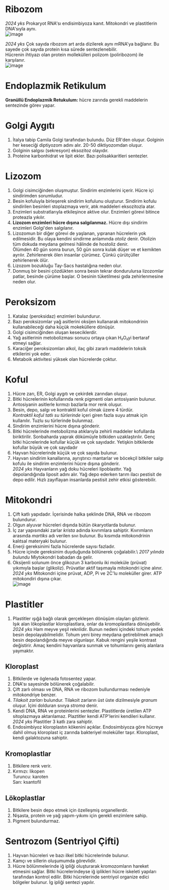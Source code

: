 # Ribozom

*2024 yks* Prokaryot RNA'sı endisimbiyoza kanıt. Mitokondri ve plastitlerin DNA'sıyla aynı.\
![image](1.1)

*2024 yks* Çok sayıda ribozom art arda dizilerek aynı mRNA'ya bağlanır. Bu sayede çok sayıda protein kısa sürede sentezlenebilir.\
Hücrenin ihtiyazı olan protein mollekülleri polizom (poliribozom) ile karşılanır.\
![image](1.2)


# Endoplazmik Retikulum
**Granüllü Endoplazmik Retukulum:** hücre zarında gerekli maddelerin sentezinde görev yapar.


# Golgi Aygıtı
1. İtalya tabip Camila Golgi tarafından bulundu.
Düz ER'den oluşur.
Golginin her keseciği diptiyozom adını alır. 20-50 diktiyozomdan oluşur.
2. Golginin salgısı (sekresyon) eksozitoz olayıdır. 
3. Proteine karbonhidrat ve lipit ekler. Bazı polisakkaritleri sentezler.


# Lizozom
1. Golgi cisimciğinden oluşmuştur. Sindirim enzimlerini içerir. Hücre içi sindirimden sorumludur.
2. Besin kofuluyla birleşerek sindirim kofulunu oluşturur. Sindirim kofulu sindirilen besinleri stoplazmaya verir, atık maddeleri eksozitozla atar.
3. Enzimleri substratlarıyla etkileşince aktive olur. Enzimleri görevi bitince proteazla yıkılır.
4. **Lizozom enzimleri hücre dışına salgılanmaz.** Hücre dışı sindirim enzimleri Golgi'den salgılanır.
5. Lizozomun bir diğer görevi de yaşlanan, yıpranan hücrelerin yok edilmesidir. Bu olaya kendini sindirme anlamında *otoliz* denir. Otolizin tüm dokuda meydana gelmesi hâlinde de hostoliz denir.\
Ölümden 40 gün sonra burun, 50 gün sonra kulak düşer ve et kemikten ayrılır. Zehirlenerek ölen insanlar çürümez. Çünkü çürütçüller zehirlenerek ölür.
6. Lizozom bozukluğu Tay-Sacs hastalığına neden olur.
7. Donmuş bir besini çözdükten sonra besin tekrar dondurulursa lizozomlar patlar, besinde çürüme başlar. O besinin tüketilmesi gıda zehirlenmesine neden olur.


# Peroksizom
1. Katalaz (peroksidaz) enzimleri bulundurur.
2. Bazı peroksizomlar yağ asitlerini oksijen kullanarak mitokondrinin kullanabileceği daha küçük mokeküllere dönüşür.
3. Golgi cisimciğinden oluşan keseciklerdir.
4. Yağ asitlerinin metobolizması sonucu ortaya çıkan H₂O₂yi bertaraf etmeyi sağlar.
5. Karaciğer peroksizomları alkol, ilaç gibi zararlı maddelerin toksik etkilerini yok eder.
6. Metaboik aktivitesi yüksek olan hücrelerde çoktur.


# Koful 
1. Hücre zarı, ER, Golgi aygıtı ve çekirdek zarından oluşur.
2. Bitki hücrelerinin kofullarında renk pigmenti olan antosiyanin bulunur.\
Antosiyanin asitlerle kırmızı bazlarla mor renk oluşur.
3. Besin, depo, salgı ve kontraktil koful olmak üzere 4 türdür.\
*Kontraktil koful tatlı su türlerinde* içeri giren fazla suyu atmak için kullanılır. Tuzlu su türlerinde bulunmaz.
4. Sindirim enzimlerini hücre dışına gönderir.
5. Bitki hücrelerinde metobolizma atıklarıyla zehirli maddeler kofullarda biriktirilir. Sonbaharda yaprak dökümüyle bitkiden uzaklaştırılır. Genç bitki hücrelerinde kofullar küçük ve çok sayıdadır. Yetişkin bitkilerde kofullar büyük ve çok sayıdadır 
6. Hayvan hücrelerinde küçük ve çok sayıda bulunur.
7. Hayvan sindirim kanallarına, ayrıştırıcı mantarlar ve böcekçil bitkiler salgı kofulu ile sindirim enzimlerini hücre dışına gönderir.\
*2024 yks* Hayvanların yağ doku hücreleri lipoblasttır. Yağ depolandığında liposit adını alır. Yağ depo ederken tarım ilacı pestisit de depo edilir. Hızlı zayıflayan insanlarda pestisit zehir etkisi gösterebilir.


# Mitokondri
1. Çift katlı yapıdadır. İçerisinde halka şeklinde DNA, RNA ve ribozom bulundurur.
2. Olgun alyuvar hücreleri dışında bütün ökaryotlarda bulunur.
3. İç zar yapısındaki zarlar *krista* adında kıvrımlara sahiptir. Kıvrımların arasında *martiks* adı verilen sıvı bulunur. Bu kısımda mitokondrinin kalıtsal materyaki bulunur. 
4. Enerji gereksinimi fazla hücrelerde sayısı fazladır.
5. Hücre içinde gereksinim duyduğunda bölünerek çoğalabilir.\ 
*2017 yılında bulundu* Miytokondri babadan da gelir.
6. Oksijenli solunum önce glikozun 3 karbonlu iki moleküle (prüvat) yıkımıyla başlar (glikoliz). Prüvatlar aktif taşımayla mitokondri içine alınır.
*2024 yks* Mitokondri içine prüvat, ADP, Pi ve 2C'lu moleküller girer. ATP mitokondiri dışına çıkar.\
![image](img/mitokondride-solunum.svg)


# Plastitler
1. Plastitler ışığâ bağlı olarak gerçekleşen dönüşüm olayları gözlenir.\
Işık alan lökoplastlar kloroplastlara, onlar da kromoplastlara dönüşebilir.
*2024 yks* Ham meyve yeşil reknlidir. Bunun nedeni içindeki tohum yedek besin depolayabilmelidir. Tohum yeni birey meydana getirebilmek amaçlı besin depolandığında meyve olgunlaşır. Kabuk rengini yeşile kontrast değistirir. Amaç kendini hayvanlara sunmak ve tohumlarını geniş alanlara yaymaktır.

## Kloroplast
1. Bitkilerde ve öglenada fotosentez yapar.
2. DNA'sı sayesinde bölünerek çoğalabilir.
3. Çift zarlı olması ve DNA, RNA ve ribozom bullundurması nedeniyle mitokondriye benzer.
4. *Tilakoit zarları* bulundur. Tilakoit zarların üst üste dizilmesiyle *granum* oluşur. İçini dolduran sıvıya *stroma* denir.
5. Kendi DNA, RNA ve proteinlerini sentezler. Plastitlerde üretilen ATP sitoplazmaya aktarılamaz. Plaztitler kendi ATP'lerini kendileri kullanır.\
*2024 yks* Plastitler 3 katlı zara sahiptir.
6. Endosimbiyoz kloroplastın kökenini açıklar. Endosimbiyoza göre hücreye dahil olmuş kloroplast iç zarında bakteriyel moleküller taşır. Kloroplast, kendi galaktozuna sahiptir.

## Kromoplastlar
1. Bitkilere renk verir.
2. Kırmızı: likopen\
Turuncu: karoten\
Sarı: ksantofil

## Lökoplastlar
1. Bitkilere besin depo etmek için özelleşmiş organellerdir.
2. Nişasta, protein ve yağ yapım-yıkımı için gerekli enzimlere sahip.
3. Pigment bulundurmaz.


# Sentrozom (Sentriyol Çifti)
1. Hayvan hücreleri ve bazı ilkel bitki hücrelerinde bulunur.
2. Kamçı ve sillerin oluşumumda görevlidir.
3. Hücre bölünmelerinde iğ ipliği oluşturarak kromozomların hareket etmesini sağlar. Bitki hücrelerindeyse iğ iplikleri hücre iskeleti yapıları tarafından kontrol edilir. Bitki hücrelerinde sentriyol organize edici bölgeler bulunur. İg ipliği sentezi yapılır.

